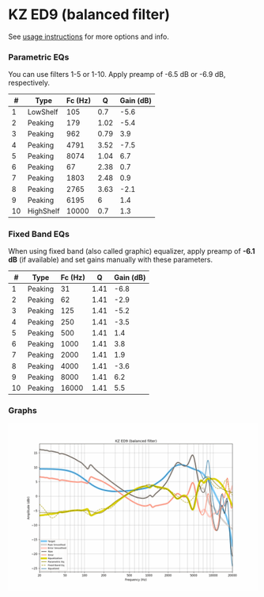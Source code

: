 # KZ ED9 (balanced filter)
See [usage instructions](https://github.com/jaakkopasanen/AutoEq#usage) for more options and info.

### Parametric EQs
You can use filters 1-5 or 1-10. Apply preamp of -6.5 dB or -6.9 dB, respectively.

|   # | Type      |   Fc (Hz) |    Q |   Gain (dB) |
|-----|-----------|-----------|------|-------------|
|   1 | LowShelf  |       105 | 0.7  |        -5.6 |
|   2 | Peaking   |       179 | 1.02 |        -5.4 |
|   3 | Peaking   |       962 | 0.79 |         3.9 |
|   4 | Peaking   |      4791 | 3.52 |        -7.5 |
|   5 | Peaking   |      8074 | 1.04 |         6.7 |
|   6 | Peaking   |        67 | 2.38 |         0.7 |
|   7 | Peaking   |      1803 | 2.48 |         0.9 |
|   8 | Peaking   |      2765 | 3.63 |        -2.1 |
|   9 | Peaking   |      6195 | 6    |         1.4 |
|  10 | HighShelf |     10000 | 0.7  |         1.3 |

### Fixed Band EQs
When using fixed band (also called graphic) equalizer, apply preamp of **-6.1 dB** (if available) and set gains manually with these parameters.

|   # | Type    |   Fc (Hz) |    Q |   Gain (dB) |
|-----|---------|-----------|------|-------------|
|   1 | Peaking |        31 | 1.41 |        -6.8 |
|   2 | Peaking |        62 | 1.41 |        -2.9 |
|   3 | Peaking |       125 | 1.41 |        -5.2 |
|   4 | Peaking |       250 | 1.41 |        -3.5 |
|   5 | Peaking |       500 | 1.41 |         1.4 |
|   6 | Peaking |      1000 | 1.41 |         3.8 |
|   7 | Peaking |      2000 | 1.41 |         1.9 |
|   8 | Peaking |      4000 | 1.41 |        -3.6 |
|   9 | Peaking |      8000 | 1.41 |         6.2 |
|  10 | Peaking |     16000 | 1.41 |         5.5 |

### Graphs
![](./KZ%20ED9%20(balanced%20filter).png)
